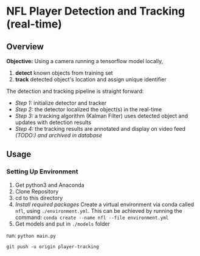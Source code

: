 # NFL Player Detection and Tracking (real-time)

## Overview

__Objective:__ Using a camera running a tensorflow model locally,

1. __detect__ known objects from training set
2. __track__ detected object's location and assign unique identifier

The detection and tracking pipeline is straight forward:

- _Step 1:_ initialize detector and tracker
- _Step 2:_ the detector localized the object(s) in the real-time
- _Step 3:_ a tracking algorithm (Kalman Filter) uses detected object and updates with detection results
- _Step 4:_ the tracking results are annotated and display on video feed _(TODO:) and archived in database_

## Usage

### Setting Up Environment

1. Get python3 and Anaconda 
2. Clone Repository
3. cd to this directory 
4. _Install required packages_ Create a virtual environment via conda called `nfl`, using `./environment.yml`. This can be achieved by running the command: `conda create --name nfl --file environment.yml`
5. Get models and put in `./models` folder

run: `python main.py`



`git push -u origin player-tracking`